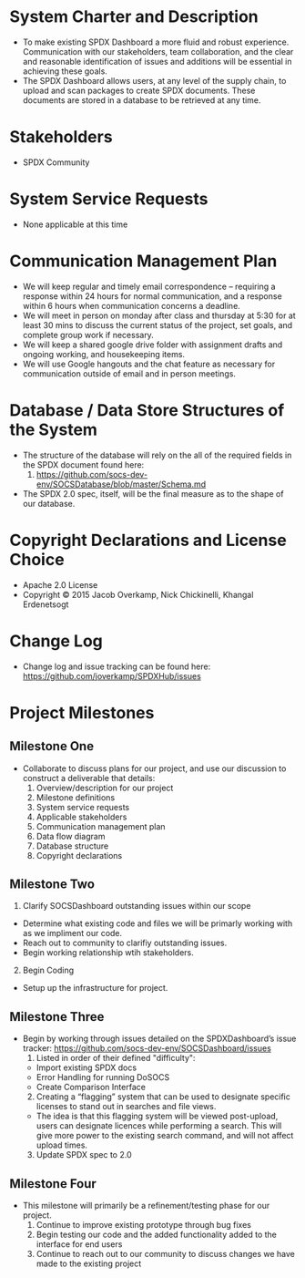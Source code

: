# System Charter and Description
* To make existing SPDX Dashboard a more fluid and robust experience. Communication with our stakeholders, team collaboration,  and the clear and reasonable identification of issues and additions will be essential in achieving these goals. 
* The SPDX Dashboard allows users, at any level of the supply chain, to upload and scan packages to create SPDX documents. These documents are stored in a database to be retrieved at any time. 

# Stakeholders
* SPDX Community

# System Service Requests
* None applicable at this time

# Communication Management Plan
* We will keep regular and timely email correspondence – requiring a response within 24 hours for normal communication, and a response within 6 hours when communication concerns a deadline. 
* We will meet in person on monday after class and thursday at 5:30 for at least 30 mins to discuss the current status of the project, set goals, and complete group work if necessary.
* We will keep a shared google drive folder with assignment drafts and ongoing working, and housekeeping items. 
* We will use Google hangouts and the chat feature as necessary for communication outside of email and in person meetings.

# Database / Data Store Structures of the System
* The structure of the database will rely on the all of the required fields in the SPDX document found here: 
  1. https://github.com/socs-dev-env/SOCSDatabase/blob/master/Schema.md
* The SPDX 2.0 spec, itself, will be the final measure as to the shape of our database. 

# Copyright Declarations and License Choice
* Apache 2.0 License
* Copyright © 2015 Jacob Overkamp, Nick Chickinelli, Khangal Erdenetsogt

# Change Log
* Change log and issue tracking can be found here: https://github.com/joverkamp/SPDXHub/issues

# Project Milestones

## Milestone One
* Collaborate to discuss plans for our project, and use our discussion to construct a deliverable that details:
  1. Overview/description for our project
  2. Milestone definitions
  3. System service requests
  4. Applicable stakeholders
  5. Communication management plan
  6. Data flow diagram
  7. Database structure
  8. Copyright declarations

## Milestone Two
1. Clarify SOCSDashboard outstanding issues within our scope
  * Determine what existing code and files we will be primarly working with as we impliment our code. 
  * Reach out to community to clarifiy outstanding issues.
  * Begin working relationship wtih stakeholders.
2. Begin Coding 
  * Setup up the infrastructure for project.

## Milestone Three
* Begin by working through issues detailed on the SPDXDashboard’s issue tracker: https://github.com/socs-dev-env/SOCSDashboard/issues
  1. Listed in order of their defined "difficulty":
    * Import existing SPDX docs
    * Error Handling for running DoSOCS
    * Create Comparison Interface
  2. Creating a “flagging” system that can be used to designate specific licenses to stand out in searches and file views.  
    * The idea is that this flagging system will be viewed post-upload, users can designate licences while performing a search.       This will give more power to the existing search command, and will not affect upload times.
  3. Update SPDX spec to 2.0

## Milestone Four
* This milestone will primarily be a refinement/testing phase for our project.
  1. Continue to improve existing prototype through bug fixes
  2. Begin testing our code and the added functionality added to the interface for end users
  3. Continue to reach out to our community to discuss changes we have made to the existing project







